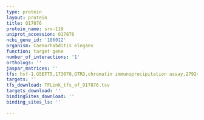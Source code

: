 ```yaml
---
type: protein
layout: protein
title: O17876
protein_name: srx-119
uniprot_accession: O17876
ncbi_gene_id: '186012'
organism: Caenorhabditis elegans
function: target gene
number_of_interactions: '1'
orthologs: ''
jaspar_matrices: ''
tfs: hsf-1,G5EFT5,173078,GTRD,chromatin immunoprecipitation assay,27924024%5Buid%5D,No
targets: ''
tfs_download: TFLink_tfs_of_O17876.tsv
targets_download: ''
bindingSites_download: ''
binding_sites_ls: ''

---
```

